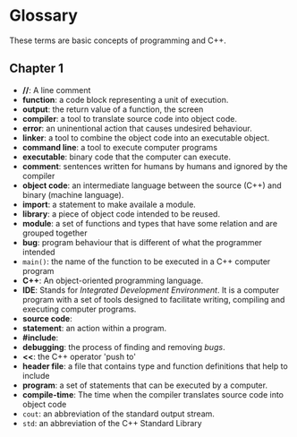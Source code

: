 # Glossary

These terms are basic concepts of programming and C++.

## Chapter 1

- **//**: A line comment
- **function**: a code block representing a unit of execution.
- **output**: the return value of a function, the screen
- **compiler**: a tool to translate source code into object code.
- **error**: an uninentional action that causes undesired behaviour.
- **linker**: a tool to combine the object code into an executable object.
- **command line**: a tool to execute computer programs
- **executable**: binary code that the computer can execute.
- **comment**: sentences written for humans by humans and ignored by the
compiler
- **object code**: an intermediate language between the source (C++) and binary
(machine language).
- **import**: a statement to make availale a module.
- **library**: a piece of object code intended to be reused.
- **module**: a set of functions and types that have some relation and are
grouped together
- **bug**: program behaviour that is different of what the programmer intended
- `main()`: the name of the function to be executed in a C++ computer program
- **C++**: An object-oriented programming language.
- **IDE**: Stands for *Integrated Development Environment*. It is a computer
program with a set of tools designed to facilitate writing, compiling
and executing computer programs.
- **source code**:
- **statement**: an action within a program.
- **#include**:
- **debugging**: the process of finding and removing *bugs*.
- **<<**: the C++ operator 'push to'
- **header file**: a file that contains type and function definitions that help
to include
- **program**: a set of statements that can be executed by a computer.
- **compile-time**: The time when the compiler translates source code into
object code
- `cout`: an abbreviation of the standard output stream.
- `std`: an abbreviation of the C++ Standard Library

